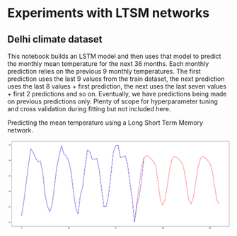 # Experiments with LTSM networks

## Delhi climate dataset

This notebook builds an LSTM model and then uses that model to predict the monthly mean temperature for the next 36 months. Each monthly prediction relies on the previous 9 monthly temperatures. The first prediction uses the last 9 values from the train dataset, the next prediction uses the last 8 values + first prediction, the next uses the last seven values + first 2 predictions and so on. Eventually, we have predictions being made on previous predictions only. Plenty of scope for hyperparameter tuning and cross validation during fitting but not included here.

Predicting the mean temperature using a Long Short Term Memory network.

![Actual and predictions](temperature-predictions.png)